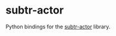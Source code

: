 # subtr-actor

Python bindings for the [subtr-actor](https://github.com/rlrml/subtr-actor) library.
